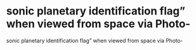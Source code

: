 # sonic planetary identification flag” when viewed from space via Photo-

sonic planetary identification flag” when viewed from space via Photo-
